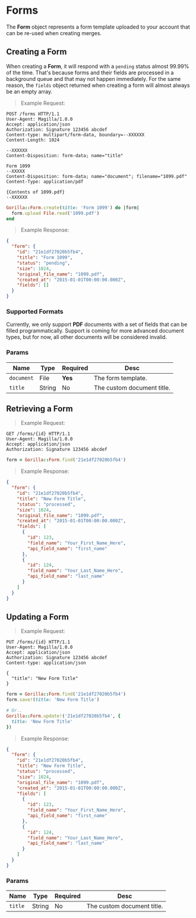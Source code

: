 # Forms

The **Form** object represents a form template uploaded to your account that can
be re-used when creating merges.

## Creating a Form

When creating a **Form**, it will respond with a `pending` status almost 99.99%
of the time. That's because forms and their fields are processed in a background
queue and that may not happen immediately. For the same reason, the `fields`
object returned when creating a form will almost always be an empty array.

> Example Request:

```http
POST /forms HTTP/1.1
User-Agent: Magilla/1.0.0
Accept: application/json
Authorization: Signature 123456 abcdef
Content-type: multipart/form-data, boundary=--XXXXXX
Content-Length: 1024

--XXXXXX
Content-Disposition: form-data; name="title"

Form 1099
--XXXXX
Content-Disposition: form-data; name="document"; filename="1099.pdf"
Content-Type: application/pdf

{Contents of 1099.pdf}
--XXXXXX
```

```ruby
Gorilla::Form.create(title: 'Form 1099') do |form|
  form.upload File.read('1099.pdf')
end
```

> Example Response:

```json
{
  "form": {
    "id": "21e1df27020b5fb4",
    "title": "Form 1099",
    "status": "pending",
    "size": 1024,
    "original_file_name": "1099.pdf",
    "created_at": "2015-01-01T00:00:00.000Z",
    "fields": []
  }
}
```

### Supported Formats

Currently, we only support **PDF** documents with a set of fields that can be
filled programmatically. Support is coming for more advanced document types,
but for now, all other documents will be considered invalid.

### Params

| Name | Type | Required | Desc |
|------|------|----------|------|
| `document` | File | **Yes** | The form template. |
| `title` | String | No | The custom document title. |


## Retrieving a Form

> Example Request:

```http
GET /forms/{id} HTTP/1.1
User-Agent: Magilla/1.0.0
Accept: application/json
Authorization: Signature 123456 abcdef
```

```ruby
form = Gorilla::Form.find('21e1df27020b5fb4')
```

> Example Response:

```json
{
  "form": {
    "id": "21e1df27020b5fb4",
    "title": "New Form Title",
    "status": "processed",
    "size": 1024,
    "original_file_name": "1099.pdf",
    "created_at": "2015-01-01T00:00:00.000Z",
    "fields": [
      {
        "id": 123,
        "field_name": "Your_First_Name_Here",
        "api_field_name": "first_name"
      },
      {
        "id": 124,
        "field_name": "Your_Last_Name_Here",
        "api_field_name": "last_name"
      }
    ]
  }
}
```

## Updating a Form

> Example Request:

```http
PUT /forms/{id} HTTP/1.1
User-Agent: Magilla/1.0.0
Accept: application/json
Authorization: Signature 123456 abcdef
Content-type: application/json

{
  "title": "New Form Title"
}
```

```ruby
form = Gorilla::Form.find('21e1df27020b5fb4')
form.save!(title: 'New Form Title')

# Or..
Gorilla::Form.update!('21e1df27020b5fb4', {
  title: 'New Form Title'
})
```

> Example Response:

```json
{
  "form": {
    "id": "21e1df27020b5fb4",
    "title": "New Form Title",
    "status": "processed",
    "size": 1024,
    "original_file_name": "1099.pdf",
    "created_at": "2015-01-01T00:00:00.000Z",
    "fields": [
      {
        "id": 123,
        "field_name": "Your_First_Name_Here",
        "api_field_name": "first_name"
      },
      {
        "id": 124,
        "field_name": "Your_Last_Name_Here",
        "api_field_name": "last_name"
      }
    ]
  }
}
```

### Params

| Name | Type | Required | Desc |
|------|------|----------|------|
| `title` | String | No | The custom document title. |
